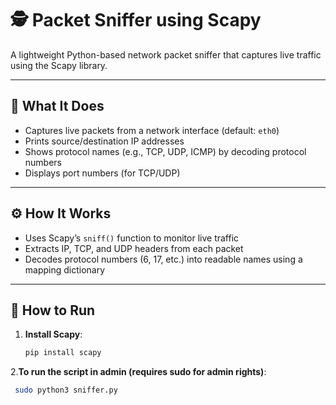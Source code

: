 # 🕵️ Packet Sniffer using Scapy

A lightweight Python-based network packet sniffer that captures live traffic using the Scapy library.

---

## 📌 What It Does

- Captures live packets from a network interface (default: `eth0`)
- Prints source/destination IP addresses
- Shows protocol names (e.g., TCP, UDP, ICMP) by decoding protocol numbers
- Displays port numbers (for TCP/UDP)

---

## ⚙️ How It Works

- Uses Scapy’s `sniff()` function to monitor live traffic
- Extracts IP, TCP, and UDP headers from each packet
- Decodes protocol numbers (6, 17, etc.) into readable names using a mapping dictionary

---

## 🚀 How to Run

1. **Install Scapy**:
   ```bash
   pip install scapy


2.**To run the script in admin  (requires sudo for admin rights)**:
  ```bash
   sudo python3 sniffer.py
